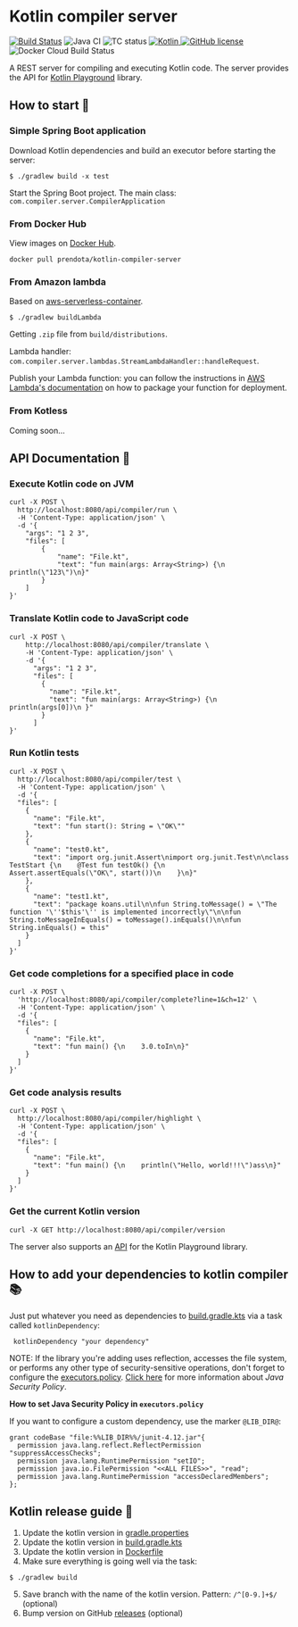 # Kotlin compiler server
[![Build Status](https://travis-ci.com/AlexanderPrendota/kotlin-compiler-server.svg?branch=master)](https://travis-ci.com/AlexanderPrendota/kotlin-compiler-server)
![Java CI](https://github.com/AlexanderPrendota/kotlin-compiler-server/workflows/Java%20CI/badge.svg)
![TC status](https://img.shields.io/teamcity/build/s/Kotlin_KotlinPlayground_KotlinCompilerServer_Build?label=TeamCity%20build) 
[![Kotlin](https://img.shields.io/badge/Kotlin-1.3.71-orange.svg) ](https://kotlinlang.org/) 
[![GitHub license](https://img.shields.io/badge/license-Apache%20License%202.0-blue.svg?style=flat)](https://www.apache.org/licenses/LICENSE-2.0)
![Docker Cloud Build Status](https://img.shields.io/docker/cloud/build/prendota/kotlin-compiler-server)

A REST server for compiling and executing Kotlin code.
The server provides the API for [Kotlin Playground](https://github.com/JetBrains/kotlin-playground) library.

## How to start :checkered_flag:

### Simple Spring Boot application

Download Kotlin dependencies and build an executor before starting the server:

```shell script
$ ./gradlew build -x test 
```

Start the Spring Boot project. The main class: `com.compiler.server.CompilerApplication`

### From Docker Hub

View images on [Docker Hub](https://hub.docker.com/r/prendota/kotlin-compiler-server).

```docker
docker pull prendota/kotlin-compiler-server
```

### From Amazon lambda

Based on [aws-serverless-container](https://github.com/awslabs/aws-serverless-java-container).

```shell script
$ ./gradlew buildLambda
```

Getting `.zip` file from `build/distributions`.

Lambda handler: `com.compiler.server.lambdas.StreamLambdaHandler::handleRequest`.

Publish your Lambda function: you can follow the instructions in [AWS Lambda's documentation](https://docs.aws.amazon.com/lambda/latest/dg/lambda-java-how-to-create-deployment-package.html) on how to package your function for deployment.

### From Kotless

Coming soon...

## API Documentation :page_with_curl:

### Execute Kotlin code on JVM

```shell script
curl -X POST \
  http://localhost:8080/api/compiler/run \
  -H 'Content-Type: application/json' \
  -d '{
    "args": "1 2 3",
    "files": [
        {
            "name": "File.kt",
            "text": "fun main(args: Array<String>) {\n    println(\"123\")\n}"
        }
    ]
}'
```

### Translate Kotlin code to JavaScript code

```shell script
curl -X POST \
    http://localhost:8080/api/compiler/translate \
    -H 'Content-Type: application/json' \
    -d '{
      "args": "1 2 3",
      "files": [
        {
          "name": "File.kt",
          "text": "fun main(args: Array<String>) {\n    println(args[0])\n }"
        }
      ]
}'
```

### Run Kotlin tests

```shell script
curl -X POST \
  http://localhost:8080/api/compiler/test \
  -H 'Content-Type: application/json' \
  -d '{
  "files": [
    {
      "name": "File.kt",
      "text": "fun start(): String = \"OK\""
    },
    {
      "name": "test0.kt",
      "text": "import org.junit.Assert\nimport org.junit.Test\n\nclass TestStart {\n    @Test fun testOk() {\n        Assert.assertEquals(\"OK\", start())\n    }\n}"
    },
    {
      "name": "test1.kt",
      "text": "package koans.util\n\nfun String.toMessage() = \"The function '\''$this'\'' is implemented incorrectly\"\n\nfun String.toMessageInEquals() = toMessage().inEquals()\n\nfun String.inEquals() = this"
    }
  ]
}'
```

### Get code completions for a specified place in code 

```shell script
curl -X POST \
  'http://localhost:8080/api/compiler/complete?line=1&ch=12' \
  -H 'Content-Type: application/json' \
  -d '{
  "files": [
    {
      "name": "File.kt",
      "text": "fun main() {\n    3.0.toIn\n}"
    }
  ]
}'
```

### Get code analysis results

```shell script
curl -X POST \
  http://localhost:8080/api/compiler/highlight \
  -H 'Content-Type: application/json' \
  -d '{
  "files": [
    {
      "name": "File.kt",
      "text": "fun main() {\n    println(\"Hello, world!!!\")ass\n}"
    }
  ]
}'
```

### Get the current Kotlin version

```shell script
curl -X GET http://localhost:8080/api/compiler/version
```


The server also supports an [API](https://github.com/JetBrains/kotlin-playground) for the Kotlin Playground library. 

## How to add your dependencies to kotlin compiler :books:

Just put whatever you need as dependencies to [build.gradle.kts](https://github.com/AlexanderPrendota/kotlin-compiler-server/blob/master/build.gradle.kts) via a task called `kotlinDependency`:

```
 kotlinDependency "your dependency"
```

NOTE: If the library you're adding uses reflection, accesses the file system, or performs any other type of security-sensitive operations, don't forget to
configure the [executors.policy](https://github.com/AlexanderPrednota/kotlin-compiler-server/blob/master/executors.policy). [Click here](https://docs.oracle.com/javase/7/docs/technotes/guides/security/PolicyFiles.html) for more information about *Java Security Policy*.

**How to set Java Security Policy in `executors.policy`**

If you want to configure a custom dependency, use the marker `@LIB_DIR@`:

```
grant codeBase "file:%%LIB_DIR%%/junit-4.12.jar"{
  permission java.lang.reflect.ReflectPermission "suppressAccessChecks";
  permission java.lang.RuntimePermission "setIO";
  permission java.io.FilePermission "<<ALL FILES>>", "read";
  permission java.lang.RuntimePermission "accessDeclaredMembers";
};
```

## Kotlin release guide :rocket:

1) Update the kotlin version in [gradle.properties](https://github.com/AlexanderPrendota/kotlin-compiler-server/blob/master/gradle.properties)
2) Update the kotlin version in [build.gradle.kts](https://github.com/AlexanderPrendota/kotlin-compiler-server/blob/1a12996f40a5d3391bc06d2ddd719cbfe2578802/build.gradle.kts#L29) 
3) Update the kotlin version in [Dockerfile](https://github.com/AlexanderPrendota/kotlin-compiler-server/blob/master/Dockerfile)
4) Make sure everything is going well via the task: 

```shell script
$ ./gradlew build
```

5) Save branch with the name of the kotlin version. Pattern: `/^[0-9.]+$/`  (optional)
6) Bump version on GitHub [releases](https://github.com/AlexanderPrendota/kotlin-compiler-server/releases) (optional)
